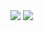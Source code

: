 
<img src="https://github-readme-sage.vercel.app/api?username=Aaron2404&show_icons=true&theme=dark" />
<img src="https://streak-stats.demolab.com/?user=2404&theme=dark&exclude_days=Sun%2CSat&border_radius=5" />


